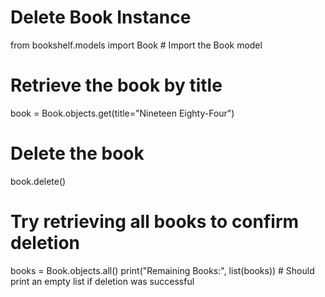 # Delete Book Instance

from bookshelf.models import Book  # Import the Book model

# Retrieve the book by title
book = Book.objects.get(title="Nineteen Eighty-Four")

# Delete the book
book.delete()

# Try retrieving all books to confirm deletion
books = Book.objects.all()
print("Remaining Books:", list(books))  # Should print an empty list if deletion was successful
